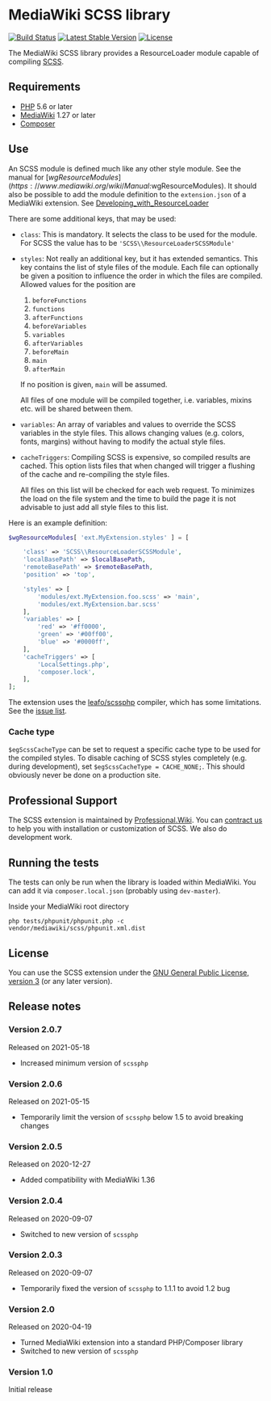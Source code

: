 # MediaWiki SCSS library

[![Build Status](https://scrutinizer-ci.com/g/ProfessionalWiki/SCSS/badges/build.png?b=master)](https://scrutinizer-ci.com/g/ProfessionalWiki/SCSS/build-status/master)
[![Latest Stable Version](https://poser.pugx.org/mediawiki/scss/version.png)](https://packagist.org/packages/mediawiki/scss)
[![License](https://poser.pugx.org/mediawiki/scss/license)](https://packagist.org/packages/mediawiki/scss)

The MediaWiki SCSS library provides a ResourceLoader module capable of compiling [SCSS].

## Requirements

- [PHP] 5.6 or later
- [MediaWiki] 1.27 or later
- [Composer]

## Use

An SCSS module is defined much like any other style module. See the manual for
[$wgResourceModules](https://www.mediawiki.org/wiki/Manual:$wgResourceModules).
It should also be possible to add the module definition to the `extension.json`
of a MediaWiki extension. See
[Developing_with_ResourceLoader](https://www.mediawiki.org/wiki/ResourceLoader/Developing_with_ResourceLoader)

There are some additional keys, that may be used:
* `class`:
	This is mandatory. It selects the class to be used for the module. For
 	SCSS the value has to be `'SCSS\\ResourceLoaderSCSSModule'`
* `styles`:
	Not really an additional key, but it has extended semantics. This key
	contains the list of style files of the module. Each file can optionally be
	given a position to influence the order in which the files are compiled.
	Allowed values for the position are
	1. `beforeFunctions`
	2. `functions`
	3. `afterFunctions`
    4. `beforeVariables`
    5. `variables`
    6. `afterVariables`
    7. `beforeMain`
    8. `main`
    9. `afterMain`

	If no position is given, `main` will be assumed.

    All files of one module will be compiled together, i.e. variables, mixins
    etc. will be shared between them.
 
* `variables`:
	An array of variables and values to override the SCSS variables in the
	style files. This allows changing values (e.g. colors, fonts, margins)
	without having to modify the actual style files.
* `cacheTriggers`:
	Compiling SCSS is expensive, so compiled results are cached. This option
	lists files that when changed will trigger a flushing of the cache and
	re-compiling the style files.
	
	All files on this list will be checked for each web request. To minimizes the
	load on the file system and the time to build the page it is not advisable
	to just add all style files to this list. 
 
Here is an example definition:
```php
$wgResourceModules[ 'ext.MyExtension.styles' ] = [

	'class' => 'SCSS\\ResourceLoaderSCSSModule',
	'localBasePath' => $localBasePath,
	'remoteBasePath' => $remoteBasePath,
	'position' => 'top',

	'styles' => [
		'modules/ext.MyExtension.foo.scss' => 'main',
		'modules/ext.MyExtension.bar.scss'
	],
	'variables' => [
		'red' => '#ff0000',
		'green' => '#00ff00',
		'blue' => '#0000ff',
	],
	'cacheTriggers' => [
		'LocalSettings.php',
		'composer.lock',
	],
];
```

The extension uses the [leafo/scssphp](https://github.com/leafo/scssphp)
compiler, which has some limitations. See the
[issue list](https://github.com/leafo/scssphp/issues).


### Cache type

`$egScssCacheType` can be set to request a specific cache type to be used for
the compiled styles. To disable caching of SCSS styles completely (e.g. during
development), set `$egScssCacheType = CACHE_NONE;`. This should obviously never
be done on a production site. 

## Professional Support

The SCSS extension is maintained by [Professional.Wiki](https://professional.wiki).
You can [contract us][contact-form] to help you with installation or customization of SCSS.
We also do development work.

## Running the tests

The tests can only be run when the library is loaded within MediaWiki.
You can add it via `composer.local.json` (probably using `dev-master`).

Inside your MediaWiki root directory

    php tests/phpunit/phpunit.php -c vendor/mediawiki/scss/phpunit.xml.dist

## License

You can use the SCSS extension under the [GNU General Public License,
version 3][license] (or any later version).

[PHP]: https://php.net
[MediaWiki]: https://www.mediawiki.org/wiki/MediaWiki 
[Composer]: https://getcomposer.org/
[license]: https://www.gnu.org/copyleft/gpl.html
[SCSS]: https://en.wikipedia.org/wiki/Sass_(stylesheet_language)
[contact-form]: https://professional.wiki/en/contact

## Release notes

### Version 2.0.7

Released on 2021-05-18

* Increased minimum version of `scssphp`

### Version 2.0.6

Released on 2021-05-15

* Temporarily limit the version of `scssphp` below 1.5 to avoid breaking changes

### Version 2.0.5

Released on 2020-12-27

* Added compatibility with MediaWiki 1.36

### Version 2.0.4

Released on 2020-09-07

* Switched to new version of `scssphp`

### Version 2.0.3

Released on 2020-09-07

* Temporarily fixed the version of `scssphp` to 1.1.1 to avoid 1.2 bug

### Version 2.0

Released on 2020-04-19

* Turned MediaWiki extension into a standard PHP/Composer library
* Switched to new version of `scssphp`

### Version 1.0

Initial release
